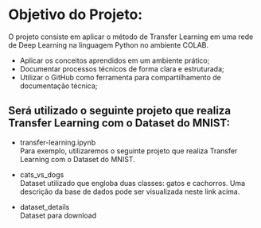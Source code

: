 # Objetivo do Projeto: 
O projeto consiste em aplicar o método de Transfer Learning em uma rede de Deep Learning na linguagem Python no ambiente COLAB. 

- Aplicar os conceitos aprendidos em um ambiente prático; 
- Documentar processos técnicos de forma clara e estruturada;
- Utilizar o GitHub como ferramenta para compartilhamento de documentação técnica;

## Será utilizado o seguinte projeto que realiza Transfer Learning com o Dataset do MNIST:

- transfer-learning.ipynb <br>
		Para exemplo, utilizaremos o seguinte projeto que realiza Transfer Learning com o Dataset do MNIST. 

- cats_vs_dogs <br>
		Dataset utilizado que engloba duas classes: gatos e cachorros. Uma descrição da base de dados pode ser 		visualizada neste link acima.

- dataset_details <br>
		Dataset para download
